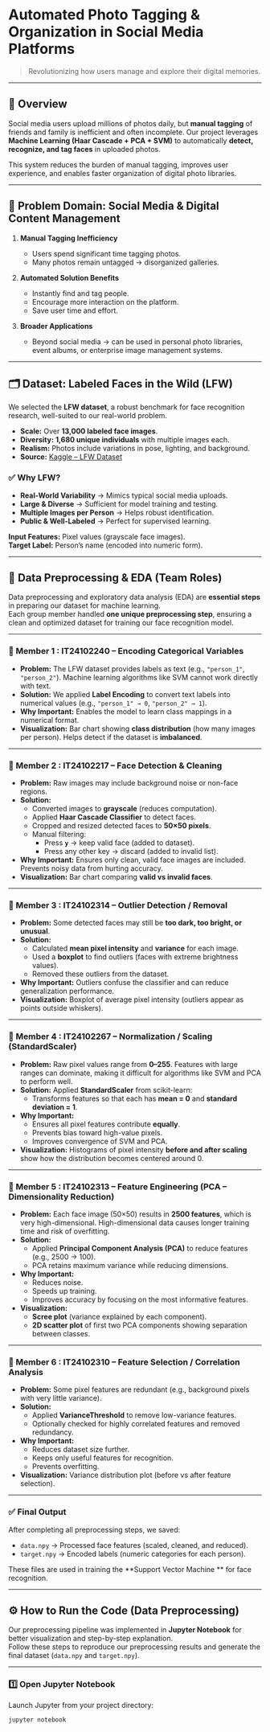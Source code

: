 # Automated Photo Tagging & Organization in Social Media Platforms  

> Revolutionizing how users manage and explore their digital memories.  

---

## 📌 Overview  

Social media users upload millions of photos daily, but **manual tagging** of friends and family is inefficient and often incomplete. Our project leverages **Machine Learning (Haar Cascade + PCA + SVM)** to automatically **detect, recognize, and tag faces** in uploaded photos.  

This system reduces the burden of manual tagging, improves user experience, and enables faster organization of digital photo libraries.  

---

## 🎯 Problem Domain: Social Media & Digital Content Management  

1. **Manual Tagging Inefficiency**  
   - Users spend significant time tagging photos.  
   - Many photos remain untagged → disorganized galleries.  

2. **Automated Solution Benefits**  
   - Instantly find and tag people.  
   - Encourage more interaction on the platform.  
   - Save user time and effort.  

3. **Broader Applications**  
   - Beyond social media → can be used in personal photo libraries, event albums, or enterprise image management systems.  

---

## 🗂️ Dataset: Labeled Faces in the Wild (LFW)  

We selected the **LFW dataset**, a robust benchmark for face recognition research, well-suited to our real-world problem.  

- **Scale:** Over **13,000 labeled face images**.  
- **Diversity:** **1,680 unique individuals** with multiple images each.  
- **Realism:** Photos include variations in pose, lighting, and background.  
- **Source:** [Kaggle – LFW Dataset](https://www.kaggle.com/datasets/jessicali9530/lfw-dataset)  

### ✅ Why LFW?  

- **Real-World Variability** → Mimics typical social media uploads.  
- **Large & Diverse** → Sufficient for model training and testing.  
- **Multiple Images per Person** → Helps robust identification.  
- **Public & Well-Labeled** → Perfect for supervised learning.  

**Input Features:** Pixel values (grayscale face images).  
**Target Label:** Person’s name (encoded into numeric form).  

---

## 🔎 Data Preprocessing & EDA (Team Roles)

Data preprocessing and exploratory data analysis (EDA) are **essential steps** in preparing our dataset for machine learning.  
Each group member handled **one unique preprocessing step**, ensuring a clean and optimized dataset for training our face recognition model.  

---

### 👤 Member 1 : IT24102240 – Encoding Categorical Variables
- **Problem:** The LFW dataset provides labels as text (e.g., `"person_1"`, `"person_2"`). Machine learning algorithms like SVM cannot work directly with text.  
- **Solution:** We applied **Label Encoding** to convert text labels into numerical values (e.g., `"person_1" → 0`, `"person_2" → 1`).  
- **Why Important:** Enables the model to learn class mappings in a numerical format.  
- **Visualization:** Bar chart showing **class distribution** (how many images per person). Helps detect if the dataset is **imbalanced**.

---

### 👤 Member 2 : IT24102217 – Face Detection & Cleaning
- **Problem:** Raw images may include background noise or non-face regions.  
- **Solution:**  
  - Converted images to **grayscale** (reduces computation).  
  - Applied **Haar Cascade Classifier** to detect faces.  
  - Cropped and resized detected faces to **50×50 pixels**.  
  - Manual filtering:  
    - Press **`y`** → keep valid face (added to dataset).  
    - Press any other key → discard (added to invalid list).  
- **Why Important:** Ensures only clean, valid face images are included. Prevents noisy data from hurting accuracy.  
- **Visualization:** Bar chart comparing **valid vs invalid faces**.  

---

### 👤 Member 3 : IT24102314 – Outlier Detection / Removal
- **Problem:** Some detected faces may still be **too dark, too bright, or unusual**.  
- **Solution:**  
  - Calculated **mean pixel intensity** and **variance** for each image.  
  - Used a **boxplot** to find outliers (faces with extreme brightness values).  
  - Removed these outliers from the dataset.  
- **Why Important:** Outliers confuse the classifier and can reduce generalization performance.  
- **Visualization:** Boxplot of average pixel intensity (outliers appear as points outside whiskers).  

---

### 👤 Member 4 : IT24102267 – Normalization / Scaling (StandardScaler)
- **Problem:** Raw pixel values range from **0–255**. Features with large ranges can dominate, making it difficult for algorithms like SVM and PCA to perform well.  
- **Solution:** Applied **StandardScaler** from scikit-learn:  
  - Transforms features so that each has **mean = 0** and **standard deviation = 1**.  
- **Why Important:**  
  - Ensures all pixel features contribute **equally**.  
  - Prevents bias toward high-value pixels.  
  - Improves convergence of SVM and PCA.  
- **Visualization:** Histograms of pixel intensity **before and after scaling** show how the distribution becomes centered around 0.  

---

### 👤 Member 5 : IT24102313 –  Feature Engineering (PCA – Dimensionality Reduction)
- **Problem:** Each face image (50×50) results in **2500 features**, which is very high-dimensional. High-dimensional data causes longer training time and risk of overfitting.  
- **Solution:**  
  - Applied **Principal Component Analysis (PCA)** to reduce features (e.g., 2500 → 100).  
  - PCA retains maximum variance while reducing dimensions.  
- **Why Important:**  
  - Reduces noise.  
  - Speeds up training.  
  - Improves accuracy by focusing on the most informative features.  
- **Visualization:**  
  - **Scree plot** (variance explained by each component).  
  - **2D scatter plot** of first two PCA components showing separation between classes.  

---

### 👤 Member 6 : IT24102310 – Feature Selection / Correlation Analysis
- **Problem:** Some pixel features are redundant (e.g., background pixels with very little variance).  
- **Solution:**  
  - Applied **VarianceThreshold** to remove low-variance features.  
  - Optionally checked for highly correlated features and removed redundancy.  
- **Why Important:**  
  - Reduces dataset size further.  
  - Keeps only useful features for recognition.  
  - Prevents overfitting.  
- **Visualization:** Variance distribution plot (before vs after feature selection).  

---

### ✅ Final Output
After completing all preprocessing steps, we saved:  
- `data.npy` → Processed face features (scaled, cleaned, and reduced).  
- `target.npy` → Encoded labels (numeric categories for each person).  

These files are used in training the **Support Vector Machine ** for face recognition.

---

## ⚙️ How to Run the Code (Data Preprocessing)

Our preprocessing pipeline was implemented in **Jupyter Notebook** for better visualization and step-by-step explanation.  
Follow these steps to reproduce our preprocessing results and generate the final dataset (`data.npy` and `target.npy`).

---

### 1️⃣ Open Jupyter Notebook
Launch Jupyter from your project directory:
```bash
jupyter notebook



